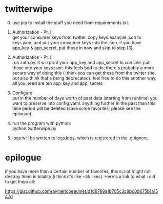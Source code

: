 # twitterwipe
0) use pip to install the stuff you need from requirements.txt.

1) Authorization - Pt. I<br>
get your consumer keys from twitter. copy keys.example.json to keys.json, and put your consumer keys into the json.
if you have app_key & app_secret, put those in now and skip to step (3).

2) Authorization - Pt. II<br>
run auth.py. it will print your app_key and app_secret to console. put those into your keys.json. this feels bad to do; there's probably a more secure way of doing this (i think you can get these from the twitter site, but also think that's being deprecated). feel free to do this another way, all you need are teh app_key and app_secret.

3) Configure<br>
put in the number of days worth of past data (starting from runtime) you want to preserve into config.yaml. anything further in the past than this time period will be deleted (save some favorites; please see the epilogue).

4) run the program with python:<br>
python twitterwipe.py

5) logs will be written to logs.logs, which is registered in the .gitignore.

# epilogue
if you have more than a certain number of favorites, this script might not destroy them in totality (i think it's like ~3k likes). Here's a link to what i did to get them all:

https://gist.github.com/aymericbeaumet/d1d6799a1b765c3c8bc0b675b1a1547d
